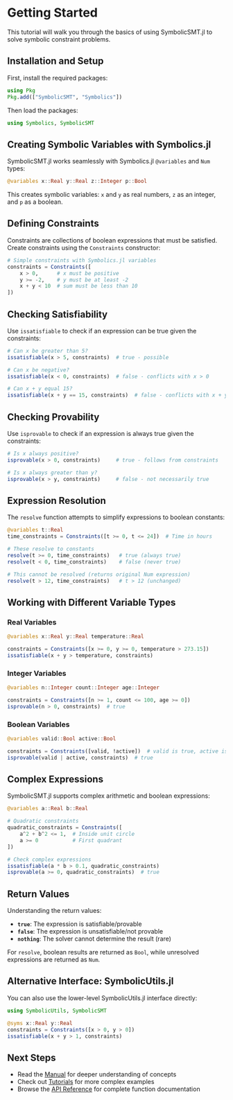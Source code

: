 # Getting Started

This tutorial will walk you through the basics of using SymbolicSMT.jl to solve symbolic constraint problems.

## Installation and Setup

First, install the required packages:

```julia
using Pkg
Pkg.add(["SymbolicSMT", "Symbolics"])
```

Then load the packages:

```julia
using Symbolics, SymbolicSMT
```

## Creating Symbolic Variables with Symbolics.jl

SymbolicSMT.jl works seamlessly with Symbolics.jl `@variables` and `Num` types:

```julia
@variables x::Real y::Real z::Integer p::Bool
```

This creates symbolic variables: `x` and `y` as real numbers, `z` as an integer, and `p` as a boolean.

## Defining Constraints

Constraints are collections of boolean expressions that must be satisfied. Create constraints using the `Constraints` constructor:

```julia
# Simple constraints with Symbolics.jl variables
constraints = Constraints([
    x > 0,      # x must be positive
    y >= -2,    # y must be at least -2
    x + y < 10  # sum must be less than 10
])
```

## Checking Satisfiability

Use `issatisfiable` to check if an expression can be true given the constraints:

```julia
# Can x be greater than 5?
issatisfiable(x > 5, constraints)  # true - possible

# Can x be negative?
issatisfiable(x < 0, constraints)  # false - conflicts with x > 0

# Can x + y equal 15?
issatisfiable(x + y == 15, constraints)  # false - conflicts with x + y < 10
```

## Checking Provability

Use `isprovable` to check if an expression is always true given the constraints:

```julia
# Is x always positive?
isprovable(x > 0, constraints)     # true - follows from constraints

# Is x always greater than y?
isprovable(x > y, constraints)     # false - not necessarily true
```

## Expression Resolution

The `resolve` function attempts to simplify expressions to boolean constants:

```julia
@variables t::Real
time_constraints = Constraints([t >= 0, t <= 24])  # Time in hours

# These resolve to constants
resolve(t >= 0, time_constraints)   # true (always true)
resolve(t < 0, time_constraints)    # false (never true)

# This cannot be resolved (returns original Num expression)
resolve(t > 12, time_constraints)   # t > 12 (unchanged)
```

## Working with Different Variable Types

### Real Variables
```julia
@variables x::Real y::Real temperature::Real

constraints = Constraints([x >= 0, y >= 0, temperature > 273.15])
issatisfiable(x + y > temperature, constraints)
```

### Integer Variables  
```julia
@variables n::Integer count::Integer age::Integer

constraints = Constraints([n >= 1, count <= 100, age >= 0])
isprovable(n > 0, constraints)  # true
```

### Boolean Variables
```julia
@variables valid::Bool active::Bool

constraints = Constraints([valid, !active])  # valid is true, active is false
isprovable(valid | active, constraints)  # true
```

## Complex Expressions

SymbolicSMT.jl supports complex arithmetic and boolean expressions:

```julia
@variables a::Real b::Real

# Quadratic constraints
quadratic_constraints = Constraints([
    a^2 + b^2 <= 1,  # Inside unit circle
    a >= 0           # First quadrant
])

# Check complex expressions
issatisfiable(a * b > 0.1, quadratic_constraints)
isprovable(a >= 0, quadratic_constraints)  # true
```

## Return Values

Understanding the return values:

- **`true`**: The expression is satisfiable/provable
- **`false`**: The expression is unsatisfiable/not provable  
- **`nothing`**: The solver cannot determine the result (rare)

For `resolve`, boolean results are returned as `Bool`, while unresolved expressions are returned as `Num`.

## Alternative Interface: SymbolicUtils.jl

You can also use the lower-level SymbolicUtils.jl interface directly:

```julia
using SymbolicUtils, SymbolicSMT

@syms x::Real y::Real
constraints = Constraints([x > 0, y > 0])
issatisfiable(x + y > 1, constraints)
```

## Next Steps

- Read the [Manual](@ref) for deeper understanding of concepts
- Check out [Tutorials](@ref) for more complex examples
- Browse the [API Reference](@ref) for complete function documentation